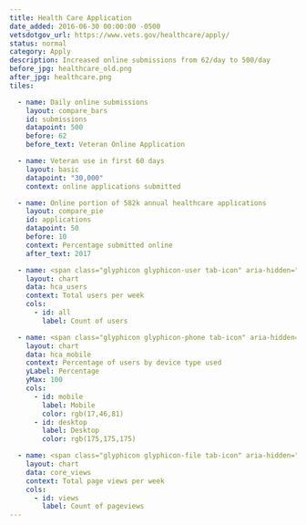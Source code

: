 ```yaml
---
title: Health Care Application
date_added: 2016-06-30 00:00:00 -0500
vetsdotgov_url: https://www.vets.gov/healthcare/apply/
status: normal
category: Apply
description: Increased online submissions from 62/day to 500/day
before_jpg: healthcare_old.png
after_jpg: healthcare.png
tiles:

  - name: Daily online submissions
    layout: compare_bars
    id: submissions
    datapoint: 500
    before: 62
    before_text: Veteran Online Application

  - name: Veteran use in first 60 days
    layout: basic
    datapoint: "30,000"
    context: online applications submitted

  - name: Online portion of 582k annual healthcare applications
    layout: compare_pie
    id: applications
    datapoint: 50
    before: 10
    context: Percentage submitted online
    after_text: 2017

  - name: <span class="glyphicon glyphicon-user tab-icon" aria-hidden="true"></span><span>Users</span>
    layout: chart
    data: hca_users
    context: Total users per week
    cols:
      - id: all
        label: Count of users

  - name: <span class="glyphicon glyphicon-phone tab-icon" aria-hidden="true"></span><span>Mobile Usage</span>
    layout: chart
    data: hca_mobile
    context: Percentage of users by device type used
    yLabel: Percentage
    yMax: 100
    cols:
      - id: mobile
        label: Mobile
        color: rgb(17,46,81)
      - id: desktop
        label: Desktop
        color: rgb(175,175,175)

  - name: <span class="glyphicon glyphicon-file tab-icon" aria-hidden="true"></span><span>Page views</span>
    layout: chart
    data: core_views
    context: Total page views per week
    cols:
      - id: views
        label: Count of pageviews
---
```

